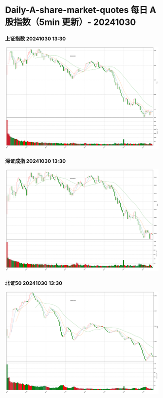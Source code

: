 
# Daily-A-share-market-quotes 每日 A 股指数（5min 更新）- 20241030

### 上证指数 20241030 13:30
![](./fig/2024/10/20241030-sh000001.png)

### 深证成指 20241030 13:30
![](./fig/2024/10/20241030-sz399001.png)

### 北证50 20241030 13:30
![](./fig/2024/10/20241030-bj899050.png)
